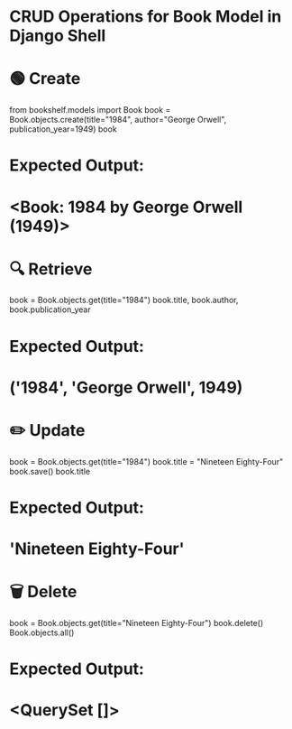 # CRUD Operations for Book Model in Django Shell

# 🟢 Create
from bookshelf.models import Book
book = Book.objects.create(title="1984", author="George Orwell", publication_year=1949)
book
# Expected Output:
# <Book: 1984 by George Orwell (1949)>

# 🔍 Retrieve
book = Book.objects.get(title="1984")
book.title, book.author, book.publication_year
# Expected Output:
# ('1984', 'George Orwell', 1949)

# ✏️ Update
book = Book.objects.get(title="1984")
book.title = "Nineteen Eighty-Four"
book.save()
book.title
# Expected Output:
# 'Nineteen Eighty-Four'

# 🗑️ Delete
book = Book.objects.get(title="Nineteen Eighty-Four")
book.delete()
Book.objects.all()
# Expected Output:
# <QuerySet []>
